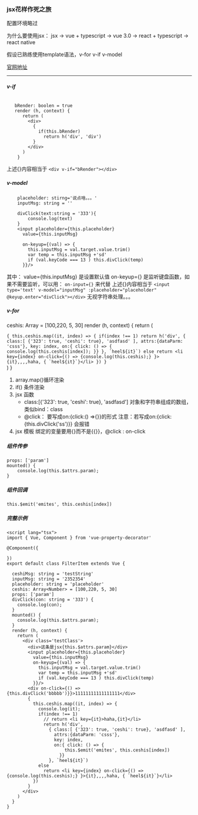 ### jsx花样作死之旅

配置环境略过

为什么要使用jsx：
	jsx -> 
	vue + typescript ->
	vue 3.0 ->
	react + typescript ->
	react native

假设已熟练使用template语法，v-for v-if v-model 

[官网地址](https://cn.vuejs.org/v2/guide/render-function.html)

---

##### v-if

```	 可以通过变量来判断

   bRender: boolen = true
   render (h, context) {
	  return (
	    <div>
		  {
		    if(this.bRender)
			  return h('div', 'div')
		  }
	    </div>
	  )
    }

```

上述{}内容相当于 
`<div v-if="bRender"></div>`


##### v-model

```	 可以通过变量来判断
	placeholder: stirng='说点啥。。。'
	inputMsg: string = ''

	divClick(text:string = '333'){
		console.log(text)
	}
    <input placeholder={this.placeholder}
      value={this.inputMsg}

      on-keyup={(val) => {
        this.inputMsg = val.target.value.trim()
        var temp = this.inputMsg +'sd'
        if (val.keyCode === 13 ) this.divClick(temp)
      }}/>

```

其中： 
	value={this.inputMsg} 是设置默认值
	on-keyup={} 是监听键盘函数，如果不需要监听，可以用：
	`on-input={}` 来代替
上述{}内容相当于 
`<input type='text' v-model="inputMsg" :placeholder="placeholder" @keyup.enter="divClick"></div>`
无视字符串处理。。。

##### v-for
 
   ceshis: Array<Number> = [100,220, 5, 30]
   render (h, context) {
	  return (
	    <div>
	    ```
	    {
          this.ceshis.map((it, index) => {
            if(index !== 1)
              return h('div',
                { class:[ {'323': true, 'ceshi': true}, 'asdfasd' ],
                  attrs:{dataParm: 'csss'},
                  key: index,
                  on:{ click: () => {
                      console.log(this.ceshis[index]);
                    }}
                }, `heel${it}`)
            else
              return <li key={index} on-click={() => {console.log(this.ceshis);} }>{it},,,,haha, { `heel${it}`}</li>
          })
        }
        ```
	    </div>
   )
   }
   1. array.map()循环渲染
   2. if() 条件渲染
   3. jsx 函数
   		- class:[{'323': true, 'ceshi': true}, 'asdfasd'] 对象和字符串组成的数组，类似bind：class
   		- @click： 要写成on:{click:() =>{}}的形式
   		注意：若写成on:{click:{this.divClick('ss')}} 会报错
   4. jsx 模板
   		绑定的变量要用{}而不是{{}}，@click : on-click

##### 组件传参

```
props: ['param']
mounted() {
	console.log(this.$attrs.param);
}
```

##### 组件回调
`this.$emit('emites', this.ceshis[index])`

##### 完整示例
```
<script lang="tsx">
import { Vue, Component } from 'vue-property-decorator'

@Component({

})
export default class FilterItem extends Vue {

  ceshiMsg: string = 'testString'
  inputMsg: string = '2352354'
  placeholder: string = 'placeholder'
  ceshis: Array<Number> = [100,220, 5, 30]
  props: ['param']
  divClick(con: string = '333') {
    console.log(con);
  }
  mounted() {
    console.log(this.$attrs.param);
  }
  render (h, context) {
    return (
      <div class='testClass'>
        <div>这条是jsx{this.$attrs.param}</div>
        <input placeholder={this.placeholder}
          value={this.inputMsg}
          on-keyup={(val) => {
            this.inputMsg = val.target.value.trim()
            var temp = this.inputMsg +'sd'
            if (val.keyCode === 13 ) this.divClick(temp)
          }}/>
        <div on-click={() => {this.divClick('bbbbb')}}>11111111111111111</div>
        {
          this.ceshis.map((it, index) => {
            console.log(it);
            if(index !== 1)
              // return <li key={it}>haha,{it}</li>
              return h('div',
                { class:[ {'323': true, 'ceshi': true}, 'asdfasd' ],
                  attrs:{dataParm: 'csss'},
                  key: index,
                  on:{ click: () => {
                      this.$emit('emites', this.ceshis[index])
                    }}
                }, `heel${it}`)
            else
              return <li key={index} on-click={() => {console.log(this.ceshis);} }>{it},,,,haha, { `heel${it}`}</li>
          })
        }
      </div>
    )
  }
}
```




